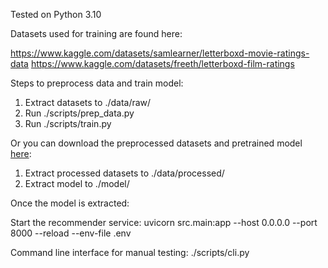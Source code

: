 Tested on Python 3.10

Datasets used for training are found here:

https://www.kaggle.com/datasets/samlearner/letterboxd-movie-ratings-data
https://www.kaggle.com/datasets/freeth/letterboxd-film-ratings

Steps to preprocess data and train model:
1. Extract datasets to ./data/raw/
2. Run ./scripts/prep_data.py
3. Run ./scripts/train.py

Or you can download the preprocessed datasets and pretrained model [here](https://drive.google.com/drive/folders/1Qyxc8nsFuLJ76knzpUGfneqgnS4aSZyY?usp=drive_link):
1. Extract processed datasets to ./data/processed/
2. Extract model to ./model/

Once the model is extracted:

Start the recommender service: uvicorn src.main:app --host 0.0.0.0 --port 8000 --reload --env-file .env

Command line interface for manual testing: ./scripts/cli.py


